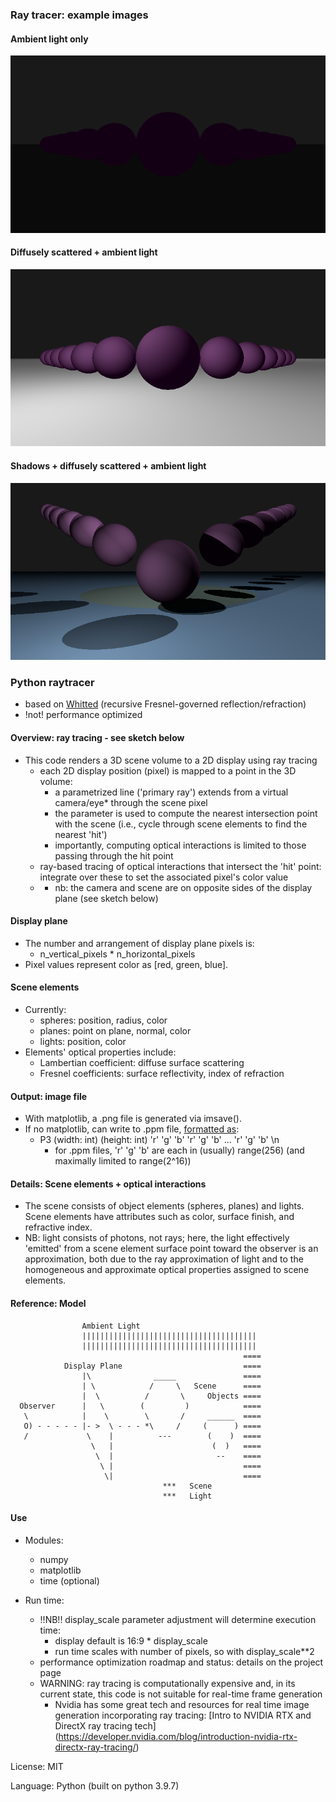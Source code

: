 ### Ray tracer: example images

#### Ambient light only
![](images/example_ambient.png)
#### Diffusely scattered + ambient light
![](images/example_diffuse.png)
#### Shadows + diffusely scattered + ambient light
![](images/example_shadowsdiffuse.png)
### Python raytracer
- based on [Whitted](https://www.cs.drexel.edu/~david/Classes/Papers/p343-whitted.pdf) (recursive Fresnel-governed reflection/refraction)
- !not! performance optimized

#### Overview: ray tracing - see sketch below
- This code renders a 3D scene volume to a 2D display using ray tracing
  - each 2D display position (pixel) is mapped to a point in the 3D volume:
    - a parametrized line ('primary ray') extends from a virtual camera/eye* through the scene pixel
    - the parameter is used to compute the nearest intersection point with the scene (i.e., cycle through scene elements to find the nearest 'hit')
    - importantly, computing optical interactions is limited to those passing through the hit point
  - ray-based tracing of optical interactions that intersect the 'hit' point: integrate over these to set the associated pixel's color value
  - * nb: the camera and scene are on opposite sides of the display plane (see sketch below)

#### Display plane
- The number and arrangement of display plane pixels is:
  - n_vertical_pixels * n_horizontal_pixels
- Pixel values represent color as [red, green, blue]. 

#### Scene elements
- Currently:
  - spheres: position, radius, color
  - planes: point on plane, normal, color
  - lights: position, color
- Elements' optical properties include:
  - Lambertian coefficient: diffuse surface scattering
  - Fresnel coefficients: surface reflectivity, index of refraction

#### Output: image file
- With matplotlib, a .png file is generated via imsave().
- If no matplotlib, can write to .ppm file, [formatted as](http://netpbm.sourceforge.net/doc/ppm.html):
  - P3 (width: int) (height: int) 'r' 'g' 'b' 'r' 'g' 'b'  ... 'r' 'g' 'b' \n
    - for .ppm files, 'r' 'g' 'b'  are each in (usually) range(256) (and maximally limited to range(2^16))

#### Details: Scene elements + optical interactions
- The scene consists of object elements (spheres, planes) and lights. Scene elements have attributes such as color, surface finish, and refractive index.
- NB: light consists of photons, not rays; here, the light effectively 'emitted' from a scene element surface point toward the observer is an approximation, both due to the ray approximation of light and to the homogeneous and approximate optical properties assigned to scene elements.

#### Reference: Model

                    Ambient Light
                    |||||||||||||||||||||||||||||||||||||||
                    |||||||||||||||||||||||||||||||||||||||
                                                        ====
                Display Plane                           ====
                    |\              _____               ====
                    | \            /     \   Scene      ====
                    |  \          /       \     Objects ====
      Observer      |   \        (         )            ====
       \            |    \        \       /     ______  ====
       O) - - - - - |- >  \ - - - *\     /     (      ) ====
       /             \    |          ---        (    )  ====
                      \   |                      (  )   ====
                       \  |                       --    ====
                        \ |                             ====
                         \|                             ====
                                      ***   Scene
                                      ***   Light

#### Use

- Modules:
  - numpy
  - matplotlib
  - time (optional)

- Run time:
  - !!NB!! display_scale parameter adjustment will determine execution time:
    - display default is 16:9 * display_scale
    - run time scales with number of pixels, so with display_scale**2 
  - performance optimization roadmap and status: details on the project page 
  - WARNING: ray tracing is computationally expensive and, in its current state, this code is not suitable for real-time frame generation
    - Nvidia has some great tech and resources for real time image generation incorporating ray tracing: [Intro to NVIDIA RTX and DirectX ray tracing tech] (https://developer.nvidia.com/blog/introduction-nvidia-rtx-directx-ray-tracing/)

License: MIT

Language: Python (built on python 3.9.7)

